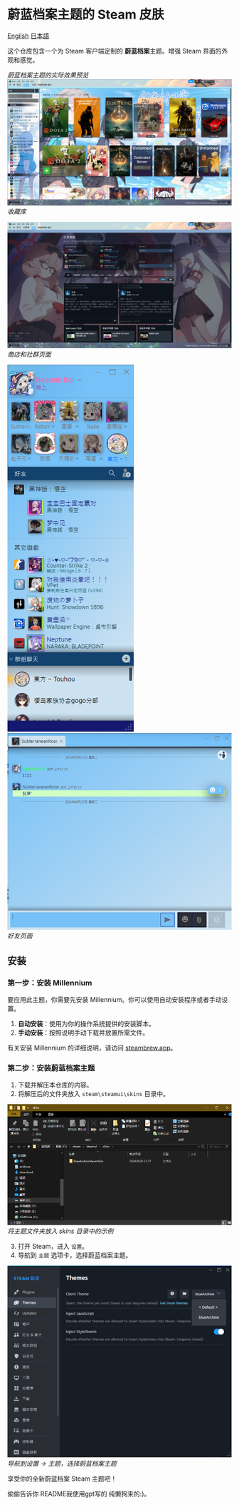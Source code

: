 # 蔚蓝档案主题的 Steam 皮肤

[Engilsh](./README.md)    [日本語](./README_jp.md)

这个仓库包含一个为 Steam 客户端定制的 **蔚蓝档案**主题。增强 Steam 界面的外观和感觉。

*蔚蓝档案主题的实际效果预览*  
![Preview Image 1](./imgs/sample1.png)
*收藏库*

![Preview Image 2](./imgs/sample2.png)  
*商店和社群页面*

![Preview Image 3](./imgs/sample5.png) ![Preview Image 4](./imgs/sample6.png)  
*好友页面*  
## 安装

### 第一步：安装 Millennium

要应用此主题，你需要先安装 Millennium。你可以使用自动安装程序或者手动设置。

1. **自动安装**：使用为你的操作系统提供的安装脚本。
2. **手动安装**：按照说明手动下载并放置所需文件。

有关安装 Millennium 的详细说明，请访问 [steambrew.app](https://steambrew.app/)。

### 第二步：安装蔚蓝档案主题

1. 下载并解压本仓库的内容。
2. 将解压后的文件夹放入 `steam\steamui\skins` 目录中。

![安装图片](./imgs/sample3.png)  
*将主题文件夹放入 skins 目录中的示例*

3. 打开 Steam，进入 `设置`。
4. 导航到 `主题` 选项卡，选择蔚蓝档案主题。

![设置图片](./imgs/sample4.png)  
*导航到设置 -> 主题，选择蔚蓝档案主题*

享受你的全新蔚蓝档案 Steam 主题吧！

偷偷告诉你 README我使用gpt写的 纯懒狗来的:)。
